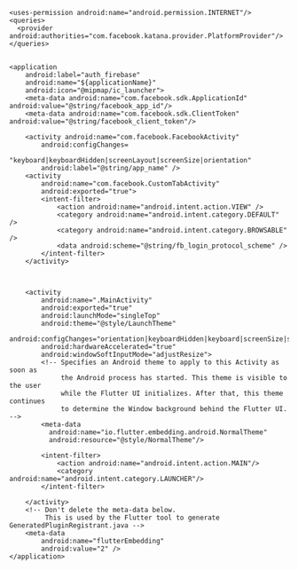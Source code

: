 <manifest xmlns:android="http://schemas.android.com/apk/res/android"
    package="com.example.auth_firebase">

    <uses-permission android:name="android.permission.INTERNET"/>
    <queries>
      <provider android:authorities="com.facebook.katana.provider.PlatformProvider"/>
    </queries> 


    <application
        android:label="auth_firebase"
        android:name="${applicationName}"
        android:icon="@mipmap/ic_launcher">
        <meta-data android:name="com.facebook.sdk.ApplicationId" android:value="@string/facebook_app_id"/>
   	    <meta-data android:name="com.facebook.sdk.ClientToken" android:value="@string/facebook_client_token"/>

        <activity android:name="com.facebook.FacebookActivity"
            android:configChanges=
                    "keyboard|keyboardHidden|screenLayout|screenSize|orientation"
            android:label="@string/app_name" />
        <activity
            android:name="com.facebook.CustomTabActivity"
            android:exported="true">
            <intent-filter>
                <action android:name="android.intent.action.VIEW" />
                <category android:name="android.intent.category.DEFAULT" />
                <category android:name="android.intent.category.BROWSABLE" />
                <data android:scheme="@string/fb_login_protocol_scheme" />
            </intent-filter>
        </activity>
            


        <activity
            android:name=".MainActivity"
            android:exported="true"
            android:launchMode="singleTop"
            android:theme="@style/LaunchTheme"
            android:configChanges="orientation|keyboardHidden|keyboard|screenSize|smallestScreenSize|locale|layoutDirection|fontScale|screenLayout|density|uiMode"
            android:hardwareAccelerated="true"
            android:windowSoftInputMode="adjustResize">
            <!-- Specifies an Android theme to apply to this Activity as soon as
                 the Android process has started. This theme is visible to the user
                 while the Flutter UI initializes. After that, this theme continues
                 to determine the Window background behind the Flutter UI. -->
            <meta-data
              android:name="io.flutter.embedding.android.NormalTheme"
              android:resource="@style/NormalTheme"/>
            
            <intent-filter>
                <action android:name="android.intent.action.MAIN"/>
                <category android:name="android.intent.category.LAUNCHER"/>
            </intent-filter>

        </activity>
        <!-- Don't delete the meta-data below.
             This is used by the Flutter tool to generate GeneratedPluginRegistrant.java -->
        <meta-data
            android:name="flutterEmbedding"
            android:value="2" />
    </application>
</manifest>
